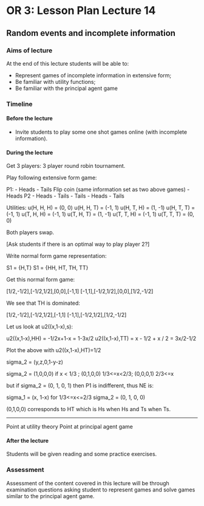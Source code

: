 # OR 3: Lesson Plan Lecture 14
## Random events and incomplete information

### Aims of lecture

At the end of this lecture students will be able to:

- Represent games of incomplete information in extensive form;
- Be familiar with utility functions;
- Be familiar with the principal agent game

### Timeline

#### Before the lecture

- Invite students to play some one shot games online (with incomplete information).

#### During the lecture

Get 3 players: 3 player round robin tournament.

Play following extensive form game:

P1:
    - Heads
    - Tails
        Flip coin (same information set as two above games)
            - Heads
                P2
                    - Heads
                    - Tails
            - Tails
                    - Heads
                    - Tails

Utilities:
    u(H, H, H) = (0, 0)
    u(H, H, T) = (-1, 1)
    u(H, T, H) = (1, -1)
    u(H, T, T) = (-1, 1)
    u(T, H, H) = (-1, 1)
    u(T, H, T) = (1, -1)
    u(T, T, H) = (-1, 1)
    u(T, T, T) = (0, 0)

Both players swap.

[Ask students if there is an optimal way to play player 2?]

Write normal form game representation:

S1 = {H,T}
S1 = {HH, HT, TH, TT}

Get this normal form game:

[1/2,-1/2],[-1/2,1/2],[0,0],[-1,1]
[-1,1],[-1/2,1/2],[0,0],[1/2,-1/2]

We see that TH is dominated:

[1/2,-1/2],[-1/2,1/2],[-1,1]
[-1,1],[-1/2,1/2],[1/2,-1/2]

Let us look at u2((x,1-x),s):

u2((x,1-x),HH) = -1/2x+1-x = 1-3x/2
u2((x,1-x),TT) = x - 1/2 + x / 2 = 3x/2-1/2

Plot the above with u2((x,1-x),HT)=1/2

sigma_2 = (y,z,0,1-y-z)

sigma_2 = (1,0,0,0) if x < 1/3 ; (0,1,0,0) 1/3<=x<2/3; (0,0,0,1) 2/3<=x

but if sigma_2 = (0, 1, 0, 1) then P1 is indifferent, thus NE is:

sigma_1 = (x, 1-x) for 1/3<=x<=2/3
sigma_2 = (0, 1, 0, 0)

(0,1,0,0) corresponds to HT which is Hs when Hs and Ts when Ts.

***

Point at utility theory
Point at principal agent game

#### After the lecture

Students will be given reading and some practice exercises.

### Assessment

Assessment of the content covered in this lecture will be through examination questions asking student to represent games and solve games similar to the principal agent game.
